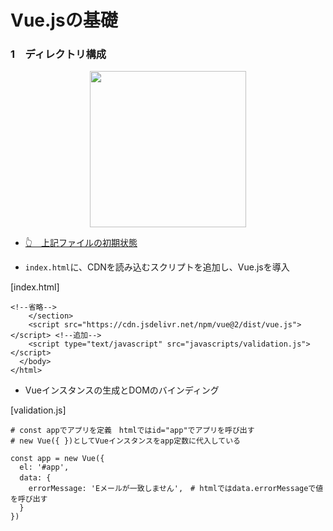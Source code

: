 # Vue.jsの基礎

### 1　ディレクトリ構成

<div align="center"><img src="https://user-images.githubusercontent.com/97021497/203207027-0614b1ef-7ce1-4101-8387-fd93edaa99a9.png" width="250"></div>

- [👆　上記ファイルの初期状態](https://github.com/Remi-1201/Vue01/commit/a0ce96db1487d55fb83471dc08d352a43cddfe4b#diff-6cdd3ca3c244a9d5f7437e8810d2bbd2cf91393e6e64d289c896d8bc7d2fc6cd "first commit")

- `index.html`に、CDNを読み込むスクリプトを追加し、Vue.jsを導入

[index.html]
```
<!--省略-->
    </section>
    <script src="https://cdn.jsdelivr.net/npm/vue@2/dist/vue.js"></script> <!--追加-->
    <script type="text/javascript" src="javascripts/validation.js"></script>
  </body>
</html>
```

- Vueインスタンスの生成とDOMのバインディング

[validation.js]

```
# const appでアプリを定義　htmlではid="app"でアプリを呼び出す
# new Vue({ })としてVueインスタンスをapp定数に代入している

const app = new Vue({
  el: '#app',
  data: {  　
    errorMessage: 'Eメールが一致しません',　# htmlではdata.errorMessageで値を呼び出す
  }
})
```
　
